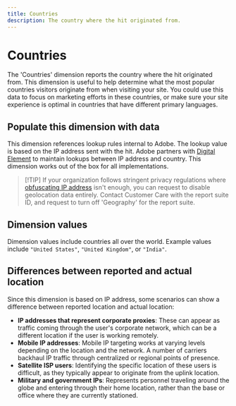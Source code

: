 ```yaml
---
title: Countries
description: The country where the hit originated from.
---
```


# Countries

The 'Countries' dimension reports the country where the hit originated from. This dimension is useful to help determine what the most popular countries visitors originate from when visiting your site. You could use this data to focus on marketing efforts in these countries, or make sure your site experience is optimal in countries that have different primary languages.

## Populate this dimension with data

This dimension references lookup rules internal to Adobe. The lookup value is based on the IP address sent with the hit. Adobe partners with [Digital Element](https://www.digitalelement.com/) to maintain lookups between IP address and country. This dimension works out of the box for all implementations.

> [!TIP] If your organization follows stringent privacy regulations where [obfuscating IP address](/help/admin/admin/general-acct-settings-admin.md) isn't enough, you can request to disable geolocation data entirely. Contact Customer Care with the report suite ID, and request to turn off 'Geography' for the report suite.

## Dimension values

Dimension values include countries all over the world. Example values include `"United States"`, `"United Kingdom"`, or `"India"`.

## Differences between reported and actual location

Since this dimension is based on IP address, some scenarios can show a difference between reported location and actual location:

* **IP addresses that represent corporate proxies**: These can appear as traffic coming through the user's corporate network, which can be a different location if the user is working remotely.
* **Mobile IP addresses**: Mobile IP targeting works at varying levels depending on the location and the network. A number of carriers backhaul IP traffic through centralized or regional points of presence.
* **Satellite ISP users**: Identifying the specific location of these users is difficult, as they typically appear to originate from the uplink location.
* **Military and government IPs**: Represents personnel traveling around the globe and entering through their home location, rather than the base or office where they are currently stationed.
